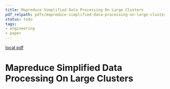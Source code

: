 ```yaml
---
title: Mapreduce Simplified Data Processing On Large Clusters
pdf_relpath: pdfs/mapreduce-simplified-data-processing-on-large-clusters.pdf
status: todo
tags:
- engineering
- paper
---
```


[local pdf](../../../pdfs/mapreduce-simplified-data-processing-on-large-clusters.pdf)

# Mapreduce Simplified Data Processing On Large Clusters
